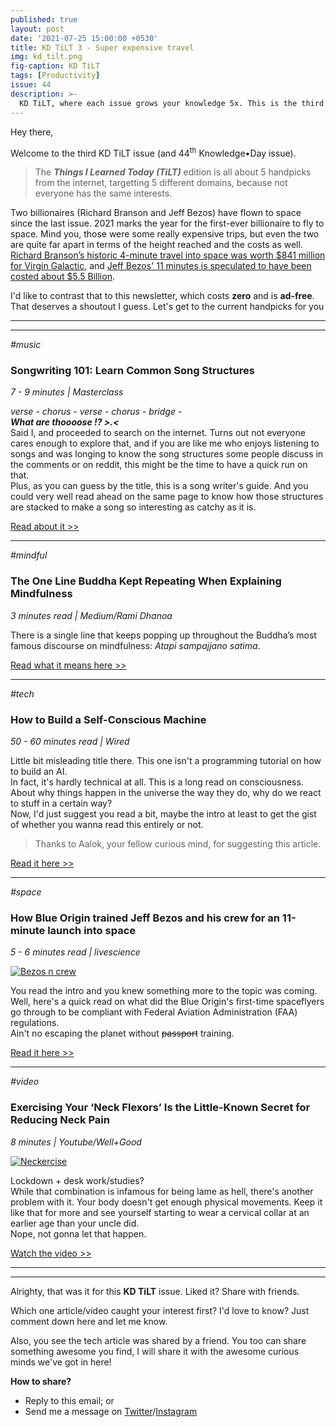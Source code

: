 ```yaml
---
published: true
layout: post
date: '2021-07-25 15:00:00 +0530'
title: KD TiLT 3 - Super expensive travel
img: kd_tilt.png
fig-caption: KD TiLT
tags: [Productivity]
issue: 44
description: >-
  KD TiLT, where each issue grows your knowledge 5x. This is the third episode.
---
```

Hey there,  

Welcome to the third KD TiLT issue (and 44<sup>th</sup> Knowledge•Day issue).  

> The **_Things I Learned Today (TiLT)_** edition is all about 5 handpicks from the internet, targetting 5 different domains, because not everyone has the same interests.  

Two billionaires (Richard Branson and Jeff Bezos) have flown to space since the last issue. 2021 marks the year for the first-ever billionaire to fly to space. Mind you, those were some really expensive trips, but even the two are quite far apart in terms of the height reached and the costs as well.  
[Richard Branson’s historic 4-minute travel into space was worth $841 million for Virgin Galactic](https://cutt.ly/uQwOyuI), and [Jeff Bezos' 11 minutes is speculated to have been costed about $5.5 Billion](https://cutt.ly/JQwOuif).  

I'd like to contrast that to this newsletter, which costs **zero** and is **ad-free**. That deserves a shoutout I guess. Let's get to the current handpicks for you  

-----
-----

_#music_
### Songwriting 101: Learn Common Song Structures
_7 - 9 minutes | Masterclass_

_verse - chorus - verse - chorus - bridge -_  
_**What are thoooose !? >.<**_  
Said I, and proceeded to search on the internet. Turns out not everyone cares enough to explore that, and if you are like me who enjoys listening to songs and was longing to know the song structures some people discuss in the comments or on reddit, this might be the time to have a quick run on that.  
Plus, as you can guess by the title, this is a song writer's guide. And you could very well read ahead on the same page to know how those structures are stacked to make a song so interesting as catchy as it is.  

[Read about it >>](https://cutt.ly/PQwOimf)

--------

_#mindful_
### The One Line Buddha Kept Repeating When Explaining Mindfulness
_3 minutes read | Medium/Rami Dhanoa_

There is a single line that keeps popping up throughout the Buddha’s most famous discourse on mindfulness: _Atapi sampajjano satima_.  

[Read what it means here >>](https://cutt.ly/aQwOolv)

--------

_#tech_
### How to Build a Self-Conscious Machine
_50 - 60 minutes read | Wired_

Little bit misleading title there. This one isn't a programming tutorial on how to build an AI.  
In fact, it's hardly technical at all. This is a long read on consciousness. About why things happen in the universe the way they do, why do we react to stuff in a certain way?  
Now, I'd just suggest you read a bit, maybe the intro at least to get the gist of whether you wanna read this entirely or not.  

> Thanks to Aalok, your fellow curious mind, for suggesting this article.  

[Read it here >>](https://cutt.ly/xQwOpKQ)

--------

_#space_
### How Blue Origin trained Jeff Bezos and his crew for an 11-minute launch into space
_5 - 6 minutes read | livescience_

[![Bezos n crew](https://cdn.mos.cms.futurecdn.net/N9dmAH7KCQduFSmLZPyAwG.jpg)](https://cutt.ly/3QwOda6)

You read the intro and you knew something more to the topic was coming. Well, here's a quick read on what did the Blue Origin's first-time spaceflyers go through to be compliant with Federal Aviation Administration (FAA) regulations.  
Ain't no escaping the planet without ~~passport~~ training.  

[Read it here >>](https://cutt.ly/3QwOda6)

--------

_#video_
### Exercising Your ‘Neck Flexors’ Is the Little-Known Secret for Reducing Neck Pain
_8 minutes | Youtube/Well+Good_

[![Neckercise](https://www.wellandgood.com/wp-content/uploads/2021/06/GettyImages-1162967365_1170x676_true_75.jpg)](https://cutt.ly/4QwOgQu)

Lockdown + desk work/studies?  
While that combination is infamous for being lame as hell, there's another problem with it. Your body doesn't get enough physical movements. Keep it like that for more and see yourself starting to wear a cervical collar at an earlier age than your uncle did.  
Nope, not gonna let that happen.  

[Watch the video >>](https://cutt.ly/4QwOgQu)

------
------

Alrighty, that was it for this **KD TiLT** issue. Liked it? Share with friends.  

Which one article/video caught your interest first? I'd love to know? Just comment down here and let me know.  

Also, you see the tech article was shared by a friend. You too can share something awesome you find, I will share it with the awesome curious minds we've got in here!   

**How to share?**  
- Reply to this email; or
- Send me a message on [Twitter](https://twitter.com/knowledgedaynl)/[Instagram](http://instagram.com/knowledgedaynl)
